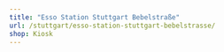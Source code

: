 ```yaml
---
title: "Esso Station Stuttgart Bebelstraße"
url: /stuttgart/esso-station-stuttgart-bebelstrasse/
shop: Kiosk
---
```

